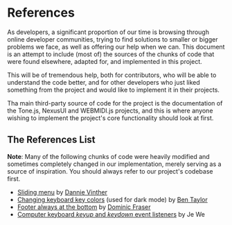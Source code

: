 # References

As developers, a significant proportion of our time is browsing through online developer communities, trying to find solutions to smaller or bigger problems we face, as well as offering our help when we can. This document is an attempt to include (most of) the sources of the chunks of code that were found elsewhere, adapted for, and implemented in this project.

This will be of tremendous help, both for contributors, who will be able to understand the code better, and for other developers who just liked something from the project and would like to implement it in their projects.

Tha main third-party source of code for the project is the documentation of the Tone.js, NexusUI and WEBMIDI.js projects, and this is where anyone wishing to implement the project's core functionality should look at first.

## The References List

**Note**: Many of the following chunks of code were heavily modified and sometimes completely changed in our implementation, merely serving as a source of inspiration. You should always refer to our project's codebase first.

- [Sliding menu](https://codepen.io/dannievinther/pen/NvZjvz?editors=1100) by [Dannie Vinther](https://github.com/dannievinther)
- [Changing keyboard key colors](https://github.com/nexus-js/ui/issues/69) (used for dark mode) by [Ben Taylor](https://github.com/taylorbf)
- [Footer always at the bottom](https://www.freecodecamp.org/news/how-to-keep-your-footer-where-it-belongs-59c6aa05c59c/) by [Dominic Fraser](https://github.com/dominicfraser)
- [Computer keyboard _keyup_ and _keydown_ event listeners](https://dev.to/je_we/building-a-simple-piano-with-tone-js-and-nexusui-part-1-415c) by Je We
